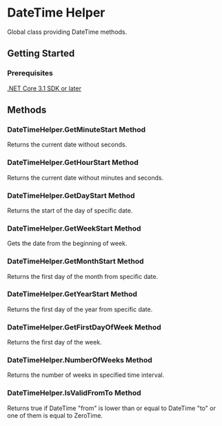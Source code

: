 # DateTime Helper
Global class providing DateTime methods.

## Getting Started

### Prerequisites

[.NET Core 3.1 SDK or later](https://dotnet.microsoft.com/download/dotnet-core/3.1)

## Methods

### DateTimeHelper.GetMinuteStart Method
Returns the current date without seconds.

### DateTimeHelper.GetHourStart Method
Returns the current date without minutes and seconds.

### DateTimeHelper.GetDayStart Method
Returns the start of the day of specific date.

### DateTimeHelper.GetWeekStart Method
Gets the date from the beginning of week.

### DateTimeHelper.GetMonthStart Method
Returns the first day of the month from specific date.

### DateTimeHelper.GetYearStart Method
Returns the first day of the year from specific date.

### DateTimeHelper.GetFirstDayOfWeek Method
Returns the first day of the week.

### DateTimeHelper.NumberOfWeeks Method
Returns the number of weeks in specified time interval.

### DateTimeHelper.IsValidFromTo Method
Returns true if DateTime "from" is lower than or equal to DateTime "to" or one of them is equal to ZeroTime.